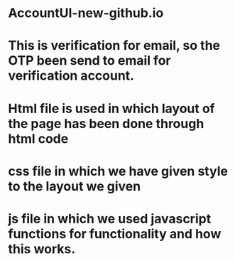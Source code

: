 # AccountUI-new-github.io
# This is verification for email, so the OTP been send to email for verification account.
# Html file is used in which layout of the page has been done through html code
# css file in which we have given style to the layout we given
# js file in which we used javascript functions for functionality and how this works.
